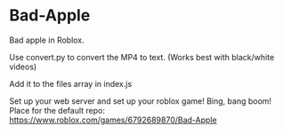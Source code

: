 # Bad-Apple
Bad apple in Roblox.

Use convert.py to convert the MP4 to text. (Works best with black/white videos)

Add it to the files array in index.js

Set up your web server and set up your roblox game! Bing, bang boom!
Place for the default repo: https://www.roblox.com/games/6792689870/Bad-Apple
